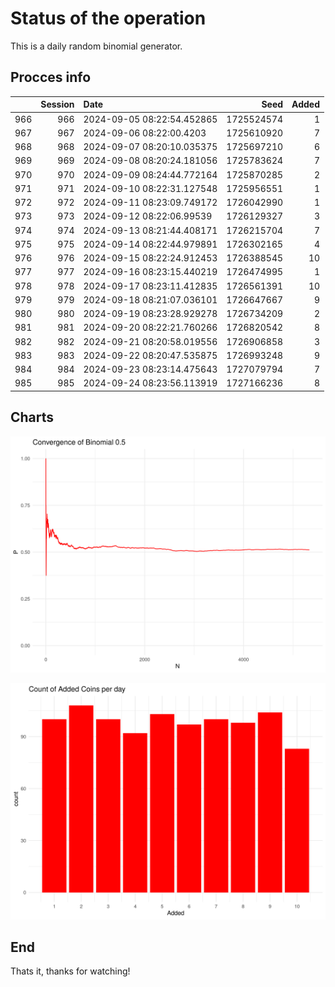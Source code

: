 # Status of the operation
  
  This is a daily random binomial generator.
  
## Procces info

|    | Session|Date                       |       Seed| Added|
|:---|-------:|:--------------------------|----------:|-----:|
|966 |     966|2024-09-05 08:22:54.452865 | 1725524574|     1|
|967 |     967|2024-09-06 08:22:00.4203   | 1725610920|     7|
|968 |     968|2024-09-07 08:20:10.035375 | 1725697210|     6|
|969 |     969|2024-09-08 08:20:24.181056 | 1725783624|     7|
|970 |     970|2024-09-09 08:24:44.772164 | 1725870285|     2|
|971 |     971|2024-09-10 08:22:31.127548 | 1725956551|     1|
|972 |     972|2024-09-11 08:23:09.749172 | 1726042990|     1|
|973 |     973|2024-09-12 08:22:06.99539  | 1726129327|     3|
|974 |     974|2024-09-13 08:21:44.408171 | 1726215704|     7|
|975 |     975|2024-09-14 08:22:44.979891 | 1726302165|     4|
|976 |     976|2024-09-15 08:22:24.912453 | 1726388545|    10|
|977 |     977|2024-09-16 08:23:15.440219 | 1726474995|     1|
|978 |     978|2024-09-17 08:23:11.412835 | 1726561391|    10|
|979 |     979|2024-09-18 08:21:07.036101 | 1726647667|     9|
|980 |     980|2024-09-19 08:23:28.929278 | 1726734209|     2|
|981 |     981|2024-09-20 08:22:21.760266 | 1726820542|     8|
|982 |     982|2024-09-21 08:20:58.019556 | 1726906858|     3|
|983 |     983|2024-09-22 08:20:47.535875 | 1726993248|     9|
|984 |     984|2024-09-23 08:23:14.475643 | 1727079794|     7|
|985 |     985|2024-09-24 08:23:56.113919 | 1727166236|     8|

## Charts 

![](charts/plot1.png)

![](charts/plot2.png)

## End

Thats it, thanks for watching!
